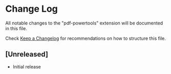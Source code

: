 # Change Log

All notable changes to the "pdf-powertools" extension will be documented in this file.

Check [Keep a Changelog](http://keepachangelog.com/) for recommendations on how to structure this file.

## [Unreleased]

- Initial release